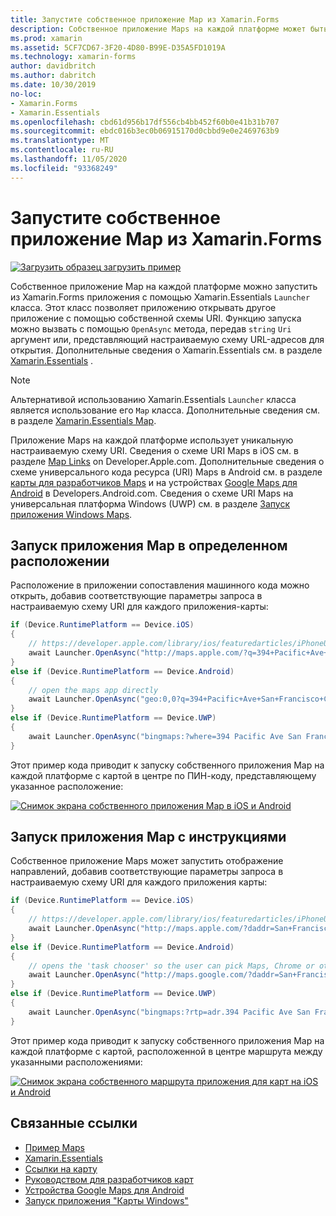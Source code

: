```yaml
---
title: Запустите собственное приложение Map из Xamarin.Forms
description: Собственное приложение Maps на каждой платформе может быть запущено из Xamarin.Forms приложения с помощью Xamarin.Essentials класса Launcher.
ms.prod: xamarin
ms.assetid: 5CF7CD67-3F20-4D80-B99E-D35A5FD1019A
ms.technology: xamarin-forms
author: davidbritch
ms.author: dabritch
ms.date: 10/30/2019
no-loc:
- Xamarin.Forms
- Xamarin.Essentials
ms.openlocfilehash: cbd61d956b17df556cb4bb452f60b0e41b31b707
ms.sourcegitcommit: ebdc016b3ec0b06915170d0cbbd9e0e2469763b9
ms.translationtype: MT
ms.contentlocale: ru-RU
ms.lasthandoff: 11/05/2020
ms.locfileid: "93368249"
---
```

# <a name="launch-the-native-map-app-from-xamarinforms"></a>Запустите собственное приложение Map из Xamarin.Forms

[![Загрузить образец](~/media/shared/download.png) загрузить пример](/samples/xamarin/xamarin-forms-samples/workingwithmaps)

Собственное приложение Map на каждой платформе можно запустить из Xamarin.Forms приложения с помощью Xamarin.Essentials `Launcher` класса. Этот класс позволяет приложению открывать другое приложение с помощью собственной схемы URI. Функцию запуска можно вызвать с помощью `OpenAsync` метода, передав `string` `Uri` аргумент или, представляющий настраиваемую схему URL-адресов для открытия. Дополнительные сведения о Xamarin.Essentials см. в разделе [Xamarin.Essentials](~/essentials/index.md?context=xamarin/xamarin-forms) .

> [!NOTE]
> Альтернативой использованию Xamarin.Essentials `Launcher` класса является использование его `Map` класса. Дополнительные сведения см. в разделе [ Xamarin.Essentials Map](~/essentials/maps.md?context=xamarin/xamarin-forms).

Приложение Maps на каждой платформе использует уникальную настраиваемую схему URI. Сведения о схеме URI Maps в iOS см. в разделе [Map Links](https://developer.apple.com/library/archive/featuredarticles/iPhoneURLScheme_Reference/MapLinks/MapLinks.html) on Developer.Apple.com. Дополнительные сведения о схеме универсального кода ресурса (URI) Maps в Android см. в разделе [карты для разработчиков Maps](https://developer.android.com/guide/components/intents-common.html#Maps) и на устройствах [Google Maps для Android](https://developers.google.com/maps/documentation/urls/android-intents) в Developers.Android.com. Сведения о схеме URI Maps на универсальная платформа Windows (UWP) см. в разделе [Запуск приложения Windows Maps](/windows/uwp/launch-resume/launch-maps-app).

## <a name="launch-the-map-app-at-a-specific-location"></a>Запуск приложения Map в определенном расположении

Расположение в приложении сопоставления машинного кода можно открыть, добавив соответствующие параметры запроса в настраиваемую схему URI для каждого приложения-карты:

```csharp
if (Device.RuntimePlatform == Device.iOS)
{
    // https://developer.apple.com/library/ios/featuredarticles/iPhoneURLScheme_Reference/MapLinks/MapLinks.html
    await Launcher.OpenAsync("http://maps.apple.com/?q=394+Pacific+Ave+San+Francisco+CA");
}
else if (Device.RuntimePlatform == Device.Android)
{
    // open the maps app directly
    await Launcher.OpenAsync("geo:0,0?q=394+Pacific+Ave+San+Francisco+CA");
}
else if (Device.RuntimePlatform == Device.UWP)
{
    await Launcher.OpenAsync("bingmaps:?where=394 Pacific Ave San Francisco CA");
}
```

Этот пример кода приводит к запуску собственного приложения Map на каждой платформе с картой в центре по ПИН-коду, представляющему указанное расположение:

[![Снимок экрана собственного приложения Map в iOS и Android](native-map-app-images/location.png "Собственное приложение для карт")](native-map-app-images/location-large.png#lightbox "Собственное приложение для карт")

## <a name="launch-the-map-app-with-directions"></a>Запуск приложения Map с инструкциями

Собственное приложение Maps может запустить отображение направлений, добавив соответствующие параметры запроса в настраиваемую схему URI для каждого приложения карты:

```csharp
if (Device.RuntimePlatform == Device.iOS)
{
    // https://developer.apple.com/library/ios/featuredarticles/iPhoneURLScheme_Reference/MapLinks/MapLinks.html
    await Launcher.OpenAsync("http://maps.apple.com/?daddr=San+Francisco,+CA&saddr=cupertino");
}
else if (Device.RuntimePlatform == Device.Android)
{
    // opens the 'task chooser' so the user can pick Maps, Chrome or other mapping app
    await Launcher.OpenAsync("http://maps.google.com/?daddr=San+Francisco,+CA&saddr=Mountain+View");
}
else if (Device.RuntimePlatform == Device.UWP)
{
    await Launcher.OpenAsync("bingmaps:?rtp=adr.394 Pacific Ave San Francisco CA~adr.One Microsoft Way Redmond WA 98052");
}
```

Этот пример кода приводит к запуску собственного приложения Map на каждой платформе с картой, расположенной в центре маршрута между указанными расположениями:

[![Снимок экрана собственного маршрута приложения для карт на iOS и Android](native-map-app-images/directions.png "Направления собственного приложения Map")](native-map-app-images/directions-large.png#lightbox "Направления собственного приложения Map")

## <a name="related-links"></a>Связанные ссылки

- [Пример Maps](/samples/xamarin/xamarin-forms-samples/workingwithmaps)
- [Xamarin.Essentials](~/essentials/index.md?context=xamarin/xamarin-forms)
- [Ссылки на карту](https://developer.apple.com/library/archive/featuredarticles/iPhoneURLScheme_Reference/MapLinks/MapLinks.html)
- [Руководством для разработчиков карт](https://developer.android.com/guide/components/intents-common.html#Maps)
- [Устройства Google Maps для Android](https://developers.google.com/maps/documentation/)
- [Запуск приложения "Карты Windows"](/windows/uwp/launch-resume/launch-maps-app)
